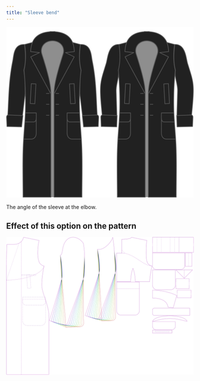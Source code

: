 ```yaml
---
title: "Sleeve bend"
---
```


![Sleeve bend](./sleevebend.svg)

The angle of the sleeve at the elbow.

## Effect of this option on the pattern

![This image shows the effect of this option by superimposing several variants that have a different value for this option](carlton_sleevebend_sample.svg "Effect of this option on the pattern")
